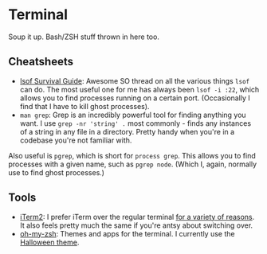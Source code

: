 # Terminal 
Soup it up. Bash/ZSH stuff thrown in here too.

## Cheatsheets
- [lsof Survival Guide](http://stackoverflow.com/questions/106234/lsof-survival-guide): Awesome SO thread on all the various things ```lsof``` can do. The most useful one for me has always been ```lsof -i :22```, which allows you to find processes running on a certain port. (Occasionally I find that I have to kill ghost processes).
- ```man grep```: Grep is an incredibly powerful tool for finding anything you want. I use ```grep -nr 'string' .``` most commonly - finds any instances of a string in any file in a directory. Pretty handy when you're in a codebase you're not familiar with.

Also useful is ```pgrep```, which is short for ```process grep```. This allows you to find processes with a given name, such as ```pgrep node```. (Which I, again, normally use to find ghost processes.)

## Tools
- [iTerm2](http://iterm2.com/): I prefer iTerm over the regular terminal [for a variety of reasons](http://iterm2.com/features.html). It also feels pretty much the same if you're antsy about switching over.
- [oh-my-zsh](https://github.com/robbyrussell/oh-my-zsh): Themes and apps for the terminal. I currently use the [Halloween theme](https://github.com/helenvholmes/dotfiles/blob/master/halloween.zsh-theme).